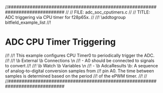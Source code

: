 //#############################################################################
//
// FILE:   adc_soc_cputimers.c
//
// TITLE:  ADC triggering via CPU timer for f28p65x.
//
//! \addtogroup bitfield_example_list
//! <h1> ADC CPU Timer Triggering </h1>
//!
//! This example configures CPU Timer0 to periodically trigger the ADC.
//!
//! \b External \b Connections \n
//!  - A0 should be connected to signals to convert
//!
//! \b Watch \b Variables \n
//!  - \b AdcaResults \b: A sequence of analog-to-digital conversion samples from
//! pin A0. The time between samples is determined based on the period
//! of the ePWM timer.
//!
//
//#############################################################################